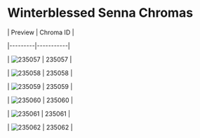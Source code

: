 # Winterblessed Senna Chromas


| Preview | Chroma ID |

|---------|-----------|

| ![235057](https://raw.communitydragon.org/latest/plugins/rcp-be-lol-game-data/global/default/v1/champion-chroma-images/235/235057.png) | 235057 |

| ![235058](https://raw.communitydragon.org/latest/plugins/rcp-be-lol-game-data/global/default/v1/champion-chroma-images/235/235058.png) | 235058 |

| ![235059](https://raw.communitydragon.org/latest/plugins/rcp-be-lol-game-data/global/default/v1/champion-chroma-images/235/235059.png) | 235059 |

| ![235060](https://raw.communitydragon.org/latest/plugins/rcp-be-lol-game-data/global/default/v1/champion-chroma-images/235/235060.png) | 235060 |

| ![235061](https://raw.communitydragon.org/latest/plugins/rcp-be-lol-game-data/global/default/v1/champion-chroma-images/235/235061.png) | 235061 |

| ![235062](https://raw.communitydragon.org/latest/plugins/rcp-be-lol-game-data/global/default/v1/champion-chroma-images/235/235062.png) | 235062 |